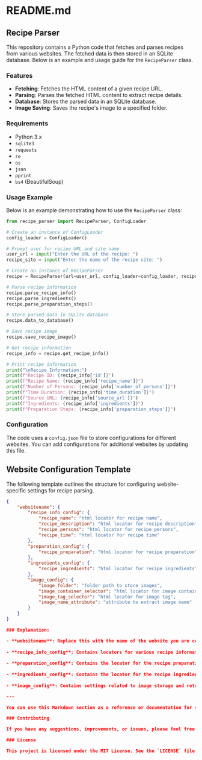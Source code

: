 # README.md

## Recipe Parser

This repository contains a Python code that fetches and parses recipes from various websites. The fetched data is then stored in an SQLite database. Below is an example and usage guide for the `RecipeParser` class.

### Features

- **Fetching**: Fetches the HTML content of a given recipe URL.
- **Parsing**: Parses the fetched HTML content to extract recipe details.
- **Database**: Stores the parsed data in an SQLite database.
- **Image Saving**: Saves the recipe's image to a specified folder.

### Requirements

- Python 3.x
- `sqlite3`
- `requests`
- `re`
- `os`
- `json`
- `pprint`
- `bs4` (BeautifulSoup)

### Usage Example

Below is an example demonstrating how to use the `RecipeParser` class:

```python
from recipe_parser import RecipeParser, ConfigLoader

# Create an instance of ConfigLoader
config_loader = ConfigLoader()

# Prompt user for recipe URL and site name
user_url = input("Enter the URL of the recipe: ")
recipe_site = input("Enter the name of the recipe site: ")

# Create an instance of RecipeParser
recipe = RecipeParser(url=user_url, config_loader=config_loader, recipe_source=recipe_site)

# Parse recipe information
recipe.parse_recipe_info()
recipe.parse_ingredients()
recipe.parse_preparation_steps()

# Store parsed data in SQLite database
recipe.data_to_database()

# Save recipe image
recipe.save_recipe_image()

# Get recipe information
recipe_info = recipe.get_recipe_info()

# Print recipe information
print("\nRecipe Information:")
print(f"Recipe ID: {recipe_info['id']}")
print(f"Recipe Name: {recipe_info['recipe_name']}")
print(f"Number of Persons: {recipe_info['number_of_persons']}")
print(f"Time Duration: {recipe_info['time_duration']}")
print(f"Source URL: {recipe_info['source_url']}")
print(f"Ingredients: {recipe_info['ingredients']}")
print(f"Preparation Steps: {recipe_info['preparation_steps']}")
```

### Configuration

The code uses a `config.json` file to store configurations for different websites. You can add configurations for additional websites by updating this file.

## Website Configuration Template

The following template outlines the structure for configuring website-specific settings for recipe parsing.

```json
{
    "websitename": {
        "recipe_info_config": {
            "recipe_name": "html locator for recipe name",
            "recipe_description": "html locator for recipe description",
            "recipe_persons": "html locator for recipe persons",
            "recipe_time": "html locator for recipe time"
        },
        "preparation_config": {
            "recipe_preparation": "html locator for recipe preparation"
        },
        "ingredients_config": {
            "recipe_ingredients": "html locator for recipe ingredients"
        },
        "image_config": {
            "image_folder": "folder path to store images",
            "image_container_selector": "html locator for image container",
            "image_tag_selector": "html locator for image tag",
            "image_name_attribute": "attribute to extract image name"
        }
    }
}

### Explanation:

- **websitename**: Replace this with the name of the website you are configuring.
  
- **recipe_info_config**: Contains locators for various recipe information such as name, description, persons, and time.
  
- **preparation_config**: Contains the locator for the recipe preparation steps.
  
- **ingredients_config**: Contains the locator for the recipe ingredients.
  
- **image_config**: Contains settings related to image storage and retrieval.

---

You can use this Markdown section as a reference or documentation for setting up configurations for different websites.

### Contributing

If you have any suggestions, improvements, or issues, please feel free to open an issue or create a pull request.

### License

This project is licensed under the MIT License. See the `LICENSE` file for more details.
